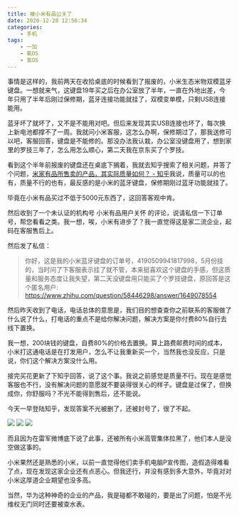 ```yaml
---
title: 被小米有品公关了
date: 2020-12-28 12:56:34
categories:
    - 手机
tags:
    - 一加
    - 氧OS
    - 氢OS
---
```

事情是这样的，我前两天在收拾桌底的时候看到了报废的，小米生态米物双模蓝牙键盘。一想就来气，这键盘19年买之后在办公室放了半年，一直在外地出差，今年只用了半年后刚过保修期，蓝牙连接功能就挂了，双模变单模，只剩USB连接能用。

蓝牙坏了就坏了，又不是不能用对吧。但后来发现其实USB连接也坏了，每次换上新电池都撑不了一周。我就问小米客服，这怎么办啊，保修期过了，那我送修可以吧，客服回答，键盘是不能修的。那没办法我认栽，办公室没键盘用了，想到家里的罗技三年了，怎么用怎么顺心，第二天我在京东买了个罗技。

看到这个半年前报废的键盘还在桌底下搁着，我就去知乎搜索了相关问题，并答了个问题，[米家有品所售卖的产品，其实际质量如何？ - 知乎](https://www.zhihu.com/question/58446298)我说，质量可以的也有，质量不行的也有，最反感的是小米的蓝牙键盘，保修期刚过蓝牙功能就挂了。

毕竟在小米有品买过不低于5000元东西了，这回答客观中肯。

然后收到了一个未认证的机构号 小米有品用户关怀 的评论，说请私信一下订单号，帮您看看之类。我一想，唉，小米有进步了？我一直觉得这是家二流企业，起码在客服售后上。

然后发了私信：
> 你好，这是我的小米蓝牙键盘的订单号，4190509941817998，5月份挂的，当时问了下客服表示挂了就不管，本来挺喜欢这个键盘的手感，但这质量和服务态度让我失望，第二天没键盘用只能买了个罗技键盘，原回答是这个匿名用户: https://www.zhihu.com/question/58446298/answer/1649078554

然后昨天收到了电话，电话总体的意思是，我们目的想查查你之前联系的客服做了什么说了什么，打电话的重点不是给你解决问题，解决方案是你付费80%自行去线下置换。

我一想，200块钱的键盘，自费80%的价格去置换。算上路费邮费时间的成本，小米打这通电话是在打发用户，怎么不让我重新买一个，当然我也没反应，只是说，你们这个解决方案没什么用。

接完买花更新了下知乎回答，说了这个事。我说之前感觉是质量不行。现在是感觉客服也不行，没有解决问题的意愿就不要装得很关心的样子。键盘是过保了，但换成你，你舒服吗？不光不能得到售后，还不能说。

今天一早登陆知乎，发现答案不光被删了，还被封号了，很了不起。

![](assets/60f1e4d4gy1gm5t207pkqj20n4095t9b.jpg)
![](assets/60f1e4d4gy1gm5t1zkgh7j20e901mdfx.jpg)
![](assets/60f1e4d4gy1gm5t212ms5j20ks0hp768.jpg)

而且因为在雷军微博底下说了此事，还被所有小米高管集体拉黑了，他们本人是没空做这事的。

小米果然还是熟悉的小米，以前一直觉得他们卖手机电脑P宣传图，造假造得难看了点，现在发现这家企业还有点恶心。但我还行，并没有感到多大意外，毕竟对对小米这厚道企业期望也没多高。

当然，华为这种神奇的企业的产品，我是碰都不敢碰的，要是出了问题，怕是不光维权无门同时还要被查水表。
